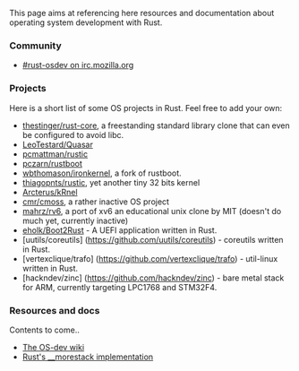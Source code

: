 This page aims at referencing here resources and documentation about operating system development with Rust.

### Community

* [#rust-osdev on irc.mozilla.org](http://chat.mibbit.com/?server=irc.mozilla.org&channel=%23rust-osdev)

### Projects

Here is a short list of some OS projects in Rust. Feel free to add your own:

* [thestinger/rust-core](https://github.com/thestinger/rust-core/), a freestanding standard library clone that can even be configured to avoid libc.
* [LeoTestard/Quasar](https://github.com/LeoTestard/Quasar.git)
* [pcmattman/rustic](https://github.com/pcmattman/rustic.git)
* [pczarn/rustboot](https://github.com/pczarn/rustboot.git)
* [wbthomason/ironkernel](https://github.com/wbthomason/ironkernel), a fork of rustboot.
* [thiagopnts/rustic](https://github.com/thiagopnts/rustic), yet another tiny 32 bits kernel
* [Arcterus/kRnel](https://github.com/Arcterus/kRnel.git)
* [cmr/cmoss](https://github.com/cmr/cmoss), a rather inactive OS project
* [mahrz/rv6](https://github.com/mahrz/rv6.git), a port of xv6 an educational unix clone by MIT (doesn't do much yet, currently inactive)
* [eholk/Boot2Rust](https://github.com/eholk/Boot2Rust) - A UEFI application written in Rust.
* [uutils/coreutils] (https://github.com/uutils/coreutils) - coreutils written in Rust.
* [vertexclique/trafo] (https://github.com/vertexclique/trafo) - util-linux written in Rust.
* [hackndev/zinc] (https://github.com/hackndev/zinc) - bare metal stack for ARM, currently targeting LPC1768 and STM32F4.

### Resources and docs

Contents to come..

* [The OS-dev wiki](http://wiki.osdev.org/)
* [Rust's __morestack implementation](https://github.com/mozilla/rust/blob/master/src/rt/arch/i386/morestack.S)
